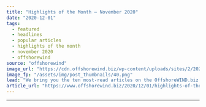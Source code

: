 ```yaml
---
title: "Highlights of the Month – November 2020"
date: "2020-12-01"
tags: 
  - featured
  - headlines
  - popular articles
  - highlights of the month
  - november 2020
  - offshorewind
source: "offshorewind"
image_url: "https://cdn.offshorewind.biz/wp-content/uploads/sites/2/2020/12/01101002/Highlights-of-the-Month-November-2020.png"
image_fp: "/assets/img/post_thumbnails/40.png"
lead: "We bring you the ten most-read articles on the OffshoreWIND.biz site for the month"
article_url: "https://www.offshorewind.biz/2020/12/01/highlights-of-the-month-november-2020/"
---
```


---
